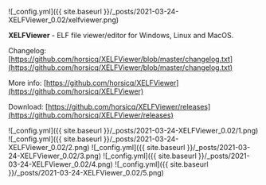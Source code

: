 ![_config.yml]({{ site.baseurl }}/_posts/2021-03-24-XELFViewer_0.02/xelfviewer.png)

**XELFViewer** - ELF file viewer/editor for Windows, Linux and MacOS.

Changelog: [https://github.com/horsicq/XELFViewer/blob/master/changelog.txt](https://github.com/horsicq/XELFViewer/blob/master/changelog.txt)

More info: [https://github.com/horsicq/XELFViewer](https://github.com/horsicq/XELFViewer)

Download: [https://github.com/horsicq/XELFViewer/releases](https://github.com/horsicq/XELFViewer/releases)

![_config.yml]({{ site.baseurl }}/_posts/2021-03-24-XELFViewer_0.02/1.png)
![_config.yml]({{ site.baseurl }}/_posts/2021-03-24-XELFViewer_0.02/2.png)
![_config.yml]({{ site.baseurl }}/_posts/2021-03-24-XELFViewer_0.02/3.png)
![_config.yml]({{ site.baseurl }}/_posts/2021-03-24-XELFViewer_0.02/4.png)
![_config.yml]({{ site.baseurl }}/_posts/2021-03-24-XELFViewer_0.02/5.png)
